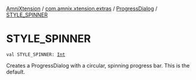 [AmniXtension](../../index.md) / [com.amnix.xtension.extras](../index.md) / [ProgressDialog](index.md) / [STYLE_SPINNER](./-s-t-y-l-e_-s-p-i-n-n-e-r.md)

# STYLE_SPINNER

`val STYLE_SPINNER: `[`Int`](https://kotlinlang.org/api/latest/jvm/stdlib/kotlin/-int/index.html)

Creates a ProgressDialog with a circular, spinning progress
bar. This is the default.


